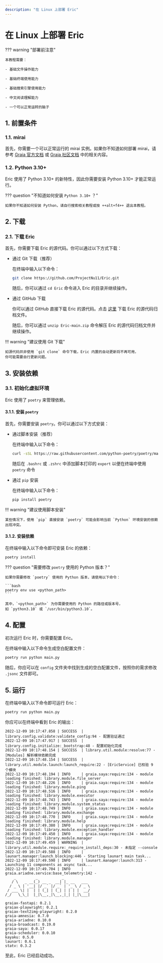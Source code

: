 ```yaml
---
description: "在 Linux 上部署 Eric"
---
```


# 在 Linux 上部署 Eric

??? warning "部署前注意"

    本教程需要：

    - 基础文件操作能力

    - 基础终端使用能力

    - 基础搜索引擎使用能力

    - 中文阅读理解能力

    - 一个可以正常运转的脑子

[//]: # (Readme from https://sagiri-kawaii.github.io/sagiri-bot/deployment/linux/)

## 1. 前置条件

### 1.1. mirai

首先，你需要一个可以正常运行的 mirai 实例。如果你不知道如何部署 mirai，请参考
[Graia 官方文档](https://graia.cn/ariadne/appendix/mah-install/) 或
[Graia 社区文档](https://graiax.cn/before/install_mirai.html) 中的相关内容。

### 1.2. Python 3.10+

Eric 使用了 Python 3.10+ 的新特性，因此你需要安装 Python 3.10+ 才能正常运行。

??? question "不知道如何安装 `Python 3.10+` ？"

    如果你不知道如何安装 Python，请自行搜索相关教程或按 ++alt+f4++ 退出本教程。

## 2. 下载

### 2.1. 下载 Eric

首先，你需要下载 Eric 的源代码。你可以通过以下方式下载：

- 通过 Git 下载（推荐）

    在终端中输入以下命令：

    ```bash
    git clone https://github.com/ProjectNu11/Eric.git
    ```

    随后，你可以通过 `cd Eric` 命令进入 Eric 的目录并继续操作。

- 通过 GitHub 下载

    你可以通过 GitHub 直接下载 Eric 的源代码。点击
    [这里](https://github.com/ProjectNu11/Eric/archive/refs/heads/main.zip)
    下载 Eric 的源代码归档文件。

    随后，你可以通过 `unzip Eric-main.zip` 命令解压 Eric 的源代码归档文件并继续操作。

!!! warning "建议使用 Git 下载"

    如源代码并非使用 `git clone` 命令下载，Eric 内置的自动更新将不再可用，
    你可能需要自行更新问题。

## 3. 安装依赖

### 3.1. 初始化虚拟环境

Eric 使用了 `poetry` 来管理依赖。

#### 3.1.1. 安装 `poetry`

首先，你需要安装 `poetry`。你可以通过以下方式安装：

- 通过脚本安装（推荐）

    在终端中输入以下命令：

    ```bash
    curl -sSL https://raw.githubusercontent.com/python-poetry/poetry/master/get-poetry.py | python -
    ```

    随后在 `.bashrc` 或 `.zshrc` 中添加脚本打印的 `export`
    以便在终端中使用 `poetry` 命令

- 通过 `pip` 安装

    在终端中输入以下命令：

    ```bash
    pip install poetry
    ```

!!! warning "建议使用脚本安装"

    某些情况下，使用 `pip` 直接安装 `poetry` 可能会影响当前 `Python` 环境安装的依赖出现冲突。


#### 3.1.2. 安装依赖

在终端中输入以下命令即可安装 Eric 的依赖：

```bash
poetry install
```

??? question "需要修改 `poetry` 使用的 Python 版本？"

    如果你需要修改 `poetry` 使用的 Python 版本，请使用以下命令：

    ```bash
    poetry env use <python_path>
    ```

    其中，`<python_path>` 为你需要使用的 Python 的路径或版本号，
    如 `python3.10` 或 `/usr/bin/python3.10`。

## 4. 配置

初次运行 Eric 时，你需要配置 Eric。

在终端中输入以下命令生成空白配置文件：

```bash
poetry run python main.py
```

随后，你应可以在 `config` 文件夹中找到生成的空白配置文件，按照你的需求修改 `.jsonc` 文件即可。

## 5. 运行

在终端中输入以下命令即可运行 Eric：

```bash
poetry run python main.py
```

你应可以在终端中看到 Eric 的输出：

```text
2022-12-09 10:17:47.858 | SUCCESS  | library.config.validate:validate_config:94 - 配置验证通过
2022-12-09 10:17:47.917 | SUCCESS  | library.config.initialize:_bootstrap:48 - 配置初始化完成
2022-12-09 10:17:48.154 | SUCCESS  | library.util.module:resolve:77 - [Modules] 解析模块依赖完成
2022-12-09 10:17:48.154 | SUCCESS  | library.util.module.launch:launch_require:22 - [EricService] 已校验 9 个模块
2022-12-09 10:17:48.194 | INFO     | graia.saya:require:134 - module loading finished: library.module.file_server
2022-12-09 10:17:48.226 | INFO     | graia.saya:require:134 - module loading finished: library.module.ping
2022-12-09 10:17:48.516 | INFO     | graia.saya:require:134 - module loading finished: library.module.executor
2022-12-09 10:17:48.743 | INFO     | graia.saya:require:134 - module loading finished: library.module.system_status
2022-12-09 10:17:48.749 | INFO     | graia.saya:require:134 - module loading finished: library.module.exchange
2022-12-09 10:17:48.770 | INFO     | graia.saya:require:134 - module loading finished: library.module.help
2022-12-09 10:17:49.380 | INFO     | graia.saya:require:134 - module loading finished: library.module.exception_handler
2022-12-09 10:17:49.450 | INFO     | graia.saya:require:134 - module loading finished: library.module.manager
2022-12-09 10:17:49.459 | WARNING  | library.util.module.require:_require_install_deps:30 - 未指定 --console
2022-12-09 10:17:49.588 | INFO     | launart.manager:launch_blocking:446 - Starting launart main task...
2022-12-09 10:17:49.590 | INFO     | launart.manager:launch:313 - Launching 11 components as async task...
2022-12-09 10:17:49.704 | INFO     | graia.ariadne.service:base_telemetry:142 -
    _         _           _
   / \   _ __(_) __ _  __| |_ __   ___
  / _ \ | '__| |/ _` |/ _` | '_ \ / _ \
 / ___ \| |  | | (_| | (_| | | | |  __/
/_/   \_\_|  |_|\__,_|\__,_|_| |_|\___|

graiax-fastapi: 0.2.1
graiax-playwright: 0.2.1
graiax-text2img-playwright: 0.2.0
graia-amnesia: 0.7.0
graia-ariadne: 0.10.0
graia-broadcast: 0.19.0
graia-saya: 0.0.17
graia-scheduler: 0.0.10
kayaku: 0.5.0
launart: 0.6.1
statv: 0.3.2
```

至此，Eric 已经启动成功。
